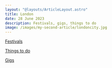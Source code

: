 ```yaml
---
layout: "@layouts/ArticleLayout.astro"
title: London
date: 28 June 2023
description: Festivals, gigs, things to do
image: /images/my-second-article/londoncity.jpg
---
```


<div class="grid grid-cols-3 gap-4 ">
 
  
  <a href="/events/cities/notting-hill-carnival/" class="bg-red-200 p-4 flex flex-col justify-center items-center space-y-2 focus:outline-none transition-colors duration-200 ease-in-out hover:bg-indigo-300 hover:text-white text-lg font-bold no-underline block">Festivals
  </a>
  
  <a href="" class="bg-red-200 p-4 flex flex-col justify-center items-center space-y-2 focus:outline-none transition-colors duration-200 ease-in-out hover:bg-indigo-300 hover:text-white text-lg font-bold no-underline block">Things to do
  </a>
  
   <a href="/events/cities/gigs-london/" class="bg-red-200 p-4 flex flex-col justify-center items-center space-y-2 focus:outline-none transition-colors duration-200 ease-in-out hover:bg-indigo-300 hover:text-white text-lg font-bold no-underline block">Gigs
  </a>
  
</div>





 
